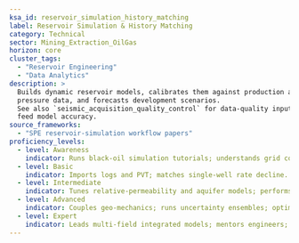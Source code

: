 ```yaml
---
ksa_id: reservoir_simulation_history_matching
label: Reservoir Simulation & History Matching
category: Technical
sector: Mining_Extraction_OilGas
horizon: core
cluster_tags:
  - "Reservoir Engineering"
  - "Data Analytics"
description: >
  Builds dynamic reservoir models, calibrates them against production and
  pressure data, and forecasts development scenarios.  
  See also `seismic_acquisition_quality_control` for data-quality inputs that
  feed model accuracy.
source_frameworks:
  - "SPE reservoir-simulation workflow papers"
proficiency_levels:
  - level: Awareness
    indicator: Runs black-oil simulation tutorials; understands grid concepts.
  - level: Basic
    indicator: Imports logs and PVT; matches single-well rate decline.
  - level: Intermediate
    indicator: Tunes relative-permeability and aquifer models; performs assisted history matching.
  - level: Advanced
    indicator: Couples geo-mechanics; runs uncertainty ensembles; optimises infill wells.
  - level: Expert
    indicator: Leads multi-field integrated models; mentors engineers; embeds AI-assisted calibration workflows.
---
```

